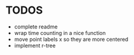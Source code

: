 TODOS
=====

* complete readme
* wrap time counting in a nice function
* move point labels x so they are more centered
* implement r-tree